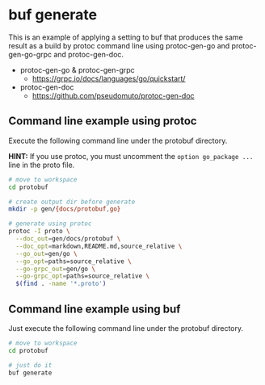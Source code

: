 # buf generate

This is an example of applying a setting to buf that produces the same result as a build by protoc command line using protoc-gen-go and protoc-gen-go-grpc and protoc-gen-doc.

- protoc-gen-go & protoc-gen-grpc
  - https://grpc.io/docs/languages/go/quickstart/
- protoc-gen-doc
  - https://github.com/pseudomuto/protoc-gen-doc

## Command line example using protoc

Execute the following command line under the protobuf directory.

**HINT:** If you use protoc, you must uncomment the `option go_package ...` line in the proto file.

```sh
# move to workspace
cd protobuf

# create output dir before generate
mkdir -p gen/{docs/protobuf,go}

# generate using protoc
protoc -I proto \
  --doc_out=gen/docs/protobuf \
  --doc_opt=markdown,README.md,source_relative \
  --go_out=gen/go \
  --go_opt=paths=source_relative \
  --go-grpc_out=gen/go \
  --go-grpc_opt=paths=source_relative \
  $(find . -name '*.proto')
```

## Command line example using buf

Just execute the following command line under the protobuf directory.

```sh
# move to workspace
cd protobuf

# just do it
buf generate
```
